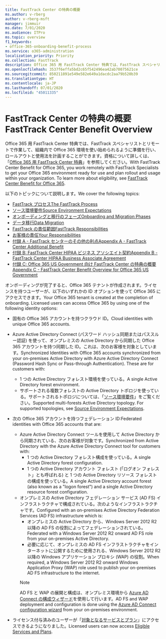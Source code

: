 ```yaml
---
title: FastTrack Center の特典の概要
ms.author: v-rberg
author: v-rberg-msft
manager: jimmuir
ms.date: 7/01/2020
ms.audience: ITPro
ms.topic: overview
f1_keywords:
- office-365-onboarding-benefit-process
ms.service: o365-administration
localization_priority: Priority
ms.collection: FastTrack
description: Office 365 用 FastTrack Center 特典では、FastTrack スペシャリストとリモートで作業して、組織内で Office 365 環境を使い始められるように準備を行い、ロールアウトと使用法を計画することができます。資格について詳しくは、「Office 365 用 FastTrack Center 特典」を参照してください。
ms.openlocfilehash: 3537f6effa5bd2c65f542496ea42ab70075621ce
ms.sourcegitcommit: 850211891e549e582e649a1dacdc2aa79b520b39
ms.translationtype: HT
ms.contentlocale: ja-JP
ms.lasthandoff: 07/01/2020
ms.locfileid: "45011335"
---
```

# <a name="fasttrack-center-benefit-overview"></a><span data-ttu-id="9ab21-104">FastTrack Center の特典の概要</span><span class="sxs-lookup"><span data-stu-id="9ab21-104">FastTrack Center Benefit Overview</span></span>

<span data-ttu-id="9ab21-p102">Office 365 用 FastTrack Center 特典では、FastTrack スペシャリストとリモートで作業して、組織内で Office 365 環境を使い始められるように準備を行い、ロールアウトと使用法を計画することができます。資格について詳しくは、「[Office 365 用 FastTrack Center 特典](O365-fasttrack-benefit-for-office-365.md)」を参照してください。</span><span class="sxs-lookup"><span data-stu-id="9ab21-p102">With FastTrack Center Benefit for Office 365, you work remotely with FastTrack Specialists to get your Office 365 environment ready for use and plan rollout and usage within your organization. To learn more about eligibility, see [FastTrack Center Benefit for Office 365](O365-fasttrack-benefit-for-office-365.md).</span></span>
  
<span data-ttu-id="9ab21-107">以下のトピックについて説明します。</span><span class="sxs-lookup"><span data-stu-id="9ab21-107">We cover the following topics:</span></span>
- [<span data-ttu-id="9ab21-108">FastTrack プロセス</span><span class="sxs-lookup"><span data-stu-id="9ab21-108">The FastTrack Process</span></span>](O365-fasttrack-process.md) 
- [<span data-ttu-id="9ab21-109">ソース環境要件</span><span class="sxs-lookup"><span data-stu-id="9ab21-109">Source Environment Expectations</span></span>](O365-source-environment-expectations.md)
- [<span data-ttu-id="9ab21-110">オンボーディングと移行のフェーズ</span><span class="sxs-lookup"><span data-stu-id="9ab21-110">Onboarding and Migration Phases</span></span>](O365-onboarding-and-migration.md)
- [<span data-ttu-id="9ab21-111">データ移行</span><span class="sxs-lookup"><span data-stu-id="9ab21-111">Data Migration</span></span>](O365-data-migration.md)
- [<span data-ttu-id="9ab21-112">FastTrack の責任範囲</span><span class="sxs-lookup"><span data-stu-id="9ab21-112">FastTrack Responsibilities</span></span>](O365-fasttrack-responsibilities.md)
- [<span data-ttu-id="9ab21-113">お客様の責任</span><span class="sxs-lookup"><span data-stu-id="9ab21-113">Your Responsibilities</span></span>](O365-your-responsibilities.md) 
- [<span data-ttu-id="9ab21-114">付録 A - FastTrack センターのその他の利点</span><span class="sxs-lookup"><span data-stu-id="9ab21-114">Appendix A - FastTrack Center Additional Benefit</span></span>](O365-fasttrack-additional-benefits.md)
- [<span data-ttu-id="9ab21-115">付録 B: FastTrack Center HIPAA ビジネス アソシエイト契約</span><span class="sxs-lookup"><span data-stu-id="9ab21-115">Appendix B - FastTrack Center HIPAA Business Associate Agreement</span></span>](O365-hipaa-business-associate-agreement.md)
- [<span data-ttu-id="9ab21-116">付録 C: Office 365 US Government 向け FastTrack Center の特典の概要</span><span class="sxs-lookup"><span data-stu-id="9ab21-116">Appendix C - FastTrack Center Benefit Overview for Office 365 US Government</span></span>](US-Gov-appendix-overview.md)
    
<span data-ttu-id="9ab21-p103">オンボーディングが完了すると、Office 365 テナントが作成されます。ライセンスを持つユーザーが、以下のいずれかの ID オプションを使って Office 365 にアクセスできます。</span><span class="sxs-lookup"><span data-stu-id="9ab21-p103">Your Office 365 tenant is created at the completion of onboarding. Licensed users can access Office 365 by using one of the following identity options:</span></span>
- <span data-ttu-id="9ab21-119">固有の Office 365 アカウントを持つクラウド ID。</span><span class="sxs-lookup"><span data-stu-id="9ab21-119">Cloud identities with unique Office 365 accounts.</span></span>
- <span data-ttu-id="9ab21-p104">Azure Active Directory Connect (パスワード ハッシュ同期またはパススルー認証) を使って、オンプレミスの Active Directory から同期した Office 365 アカウントを持つ同期した ID。これは、次のお客様を対象としています。</span><span class="sxs-lookup"><span data-stu-id="9ab21-p104">Synchronized Identities with Office 365 accounts synchronized from your on-premises Active Directory with Azure Active Directory Connect (Password Hash Sync or Pass-through Authentication). These are for customers with:</span></span>
  - <span data-ttu-id="9ab21-122">1 つの Active Directory フォレスト環境を使っている。</span><span class="sxs-lookup"><span data-stu-id="9ab21-122">A single Active Directory forest environment.</span></span>
  - <span data-ttu-id="9ab21-p105">サポートされる複数フォレストの Active Directory トポロジを使っている。サポートされるトポロジについては、「[ソース環境要件](O365-source-environment-expectations.md)」をご覧ください。</span><span class="sxs-lookup"><span data-stu-id="9ab21-p105">Supported multi-forests Active Directory topology. For supported topologies, see [Source Environment Expectations](O365-source-environment-expectations.md).</span></span>
- <span data-ttu-id="9ab21-125">次の Office 365 アカウントを持つフェデレーション ID:</span><span class="sxs-lookup"><span data-stu-id="9ab21-125">Federated identities with Office 365 accounts that are:</span></span>
  - <span data-ttu-id="9ab21-126">Azure Active Directory Connect ツールを使用して Active Directory から同期されている、次のお客様が対象です。</span><span class="sxs-lookup"><span data-stu-id="9ab21-126">Synchronized from Active Directory with the Azure Active Directory Connect tool for customers with:</span></span>
      - <span data-ttu-id="9ab21-127">1 つの Active Directory フォレスト構成を使っている。</span><span class="sxs-lookup"><span data-stu-id="9ab21-127">A single Active Directory forest configuration.</span></span>
      - <span data-ttu-id="9ab21-128">1 つの Active Directory アカウント フォレスト (「ログオン フォレスト」とも呼ばれる) と 1 つの Active Directory リソース フォレストの構成を使っている。</span><span class="sxs-lookup"><span data-stu-id="9ab21-128">A single Active Directory account forest (also known as a "logon forest") and a single Active Directory resource forest configuration.</span></span>
  - <span data-ttu-id="9ab21-129">オンプレミスの Active Directory フェデレーション サービス (AD FS) インフラストラクチャで構成されている。次のようなインフラストラクチャです。</span><span class="sxs-lookup"><span data-stu-id="9ab21-129">Configured with an on-premises Active Directory Federation Services (AD FS) infrastructure which is:</span></span>
      - <span data-ttu-id="9ab21-130">オンプレミスの Active Directory から、Windows Server 2012 R2 以降の AD FS の役割によってフェデレーションされている。</span><span class="sxs-lookup"><span data-stu-id="9ab21-130">Federated with a Windows Server 2012 R2 onward AD FS role from your on-premises Active Directory.</span></span>
      - <span data-ttu-id="9ab21-131">必要に応じて、オンプレミスの AD FS インフラストラクチャをインターネットに公開するために使用される、Windows Server 2012 R2 以降の Windows アプリケーション プロキシ (WAP) の役割。</span><span class="sxs-lookup"><span data-stu-id="9ab21-131">When required, a Windows Server 2012 R2 onward Windows Application Proxy (WAP) role used to publish your on-premises AD FS infrastructure to the internet.</span></span>
    > [!NOTE]
    > <span data-ttu-id="9ab21-132">AD FS と WAP の展開と構成は、オンプレミス環境から [Azure AD Connect の構成ウィザード](https://go.microsoft.com/fwlink/?linkid=844794)を使用して行います。</span><span class="sxs-lookup"><span data-stu-id="9ab21-132">AD FS and WAP deployment and configuration is done using the [Azure AD Connect configuration wizard](https://go.microsoft.com/fwlink/?linkid=844794) from your on-premises environment.</span></span> 
  
- <span data-ttu-id="9ab21-133">ライセンス付与済みのユーザーが「[対象となるサービスとプラン](M365-eligible-services-and-plans.md)」にアクセスできるようになりました。</span><span class="sxs-lookup"><span data-stu-id="9ab21-133">Licensed users can now access [Eligible Services and Plans](M365-eligible-services-and-plans.md).</span></span>

